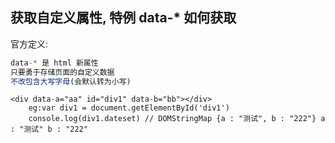 ## 获取自定义属性, 特例 data-* 如何获取

官方定义: 

```js
data-* 是 html 新属性
只要勇于存储页面的自定义数据
不改包含大写字母(会默认转为小写)
```

```
<div data-a="aa" id="div1" data-b="bb"></div>
	eg:var div1 = document.getElementById('div1')
	console.log(div1.dateset) // DOMStringMap {a : "测试", b : "222"} a : "测试" b : "222"
```
